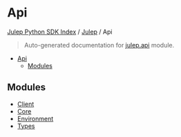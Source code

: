 # Api

[Julep Python SDK Index](../../README.md#julep-python-sdk-index) / [Julep](../index.md#julep) / Api

> Auto-generated documentation for [julep.api](../../../../../../julep/api/__init__.py) module.

- [Api](#api)
  - [Modules](#modules)

## Modules

- [Client](./client.md)
- [Core](core/index.md)
- [Environment](./environment.md)
- [Types](types/index.md)